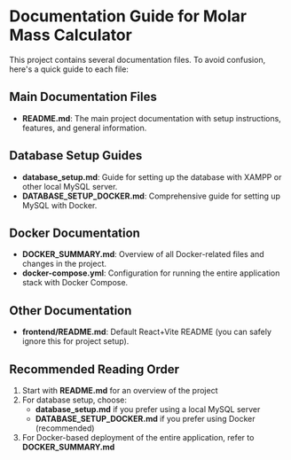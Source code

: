 # Documentation Guide for Molar Mass Calculator

This project contains several documentation files. To avoid confusion, here's a quick guide to each file:

## Main Documentation Files

- **README.md**: The main project documentation with setup instructions, features, and general information.

## Database Setup Guides

- **database_setup.md**: Guide for setting up the database with XAMPP or other local MySQL server.
- **DATABASE_SETUP_DOCKER.md**: Comprehensive guide for setting up MySQL with Docker.

## Docker Documentation

- **DOCKER_SUMMARY.md**: Overview of all Docker-related files and changes in the project.
- **docker-compose.yml**: Configuration for running the entire application stack with Docker Compose.

## Other Documentation

- **frontend/README.md**: Default React+Vite README (you can safely ignore this for project setup).

## Recommended Reading Order

1. Start with **README.md** for an overview of the project
2. For database setup, choose:
   - **database_setup.md** if you prefer using a local MySQL server
   - **DATABASE_SETUP_DOCKER.md** if you prefer using Docker (recommended)
3. For Docker-based deployment of the entire application, refer to **DOCKER_SUMMARY.md**
